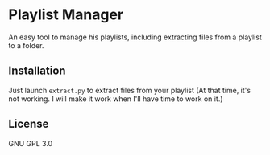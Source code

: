 # Playlist Manager
An easy tool to manage his playlists, including extracting files from a playlist to a folder.

## Installation
Just launch `extract.py` to extract files from your playlist
(At that time, it's not working. I will make it work when I'll have time to work on it.)

## License
GNU GPL 3.0